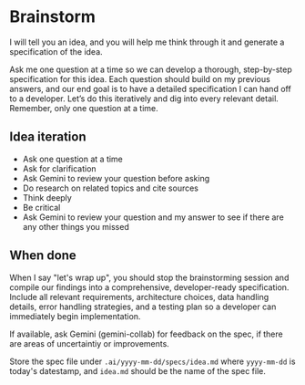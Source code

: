 # Brainstorm 

I will tell you an idea, and you will help me think through it and generate a specification of the idea.

Ask me one question at a time so we can develop a thorough, step-by-step specification for this idea. Each question should build on my previous answers, and our end goal is to have a detailed specification I can hand off to a developer. Let’s do this iteratively and dig into every relevant detail. Remember, only one question at a time.

## Idea iteration

- Ask one question at a time
- Ask for clarification
- Ask Gemini to review your question before asking
- Do research on related topics and cite sources
- Think deeply
- Be critical
- Ask Gemini to review your question and my answer to see if there are any other things you missed

## When done

When I say "let's wrap up", you should stop the brainstorming session and compile our findings into a comprehensive, developer-ready specification. Include all relevant requirements, architecture choices, data handling details, error handling strategies, and a testing plan so a developer can immediately begin implementation.

If available, ask Gemini (gemini-collab) for feedback on the spec, if there are areas of uncertaintiy or improvements.

Store the spec file under `.ai/yyyy-mm-dd/specs/idea.md` where `yyyy-mm-dd` is today's datestamp, and `idea.md` should be the name of the spec file.

